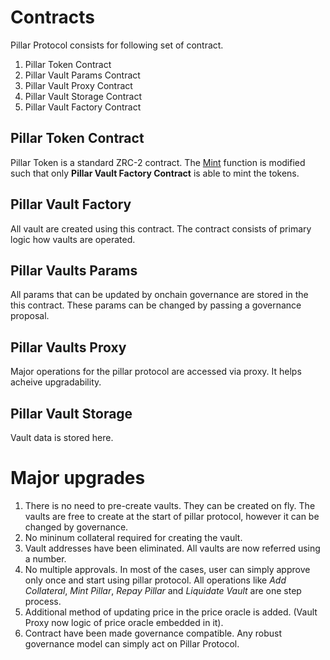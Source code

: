 # Contracts

Pillar Protocol consists for following set of contract. 

1. Pillar Token Contract
2. Pillar Vault Params Contract
3. Pillar Vault Proxy Contract
4. Pillar Vault Storage Contract
5. Pillar Vault Factory Contract

## Pillar Token Contract
Pillar Token is a standard ZRC-2 contract. The [Mint](https://github.com/PillarProtocol/Contracts/blob/9468b89120be5ac26024becc616692f389c10363/Pillar.scilla#L206) function is modified such that only **Pillar Vault Factory Contract** is able to mint the tokens. 

## Pillar Vault Factory
All vault are created using this contract. The contract consists of primary logic how vaults are operated. 

## Pillar Vaults Params
All params that can be updated by onchain governance are stored in the this contract. These params can be changed by passing a governance proposal. 

## Pillar Vaults Proxy
Major operations for the pillar protocol are accessed via proxy. It helps acheive upgradability. 

## Pillar Vault Storage
Vault data is stored here.



# Major upgrades
1. There is no need to pre-create vaults. They can be created on fly. The vaults are free to create at the start of pillar protocol, however it can be changed by governance. 
2. No mininum collateral required for creating the vault.
3. Vault addresses have been eliminated. All vaults are now referred using a number. 
4. No multiple approvals. In most of the cases, user can simply approve only once and start using pillar protocol. All operations like *Add Collateral*, *Mint Pillar*, *Repay Pillar* and *Liquidate Vault* are one step process.
5. Additional method of updating price in the price oracle is added. (Vault Proxy now logic of price oracle embedded in it).
6. Contract have been made governance compatible. Any robust governance model can simply act on Pillar Protocol.